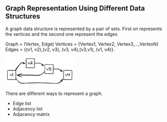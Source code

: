 ## Graph Representation Using Different Data Structures

A graph data structure is represented by a pair of sets.
First on represents the vertices and the second one represent the edges

Graph = (Vertex, Edge)
Vertices = {Vertex1, Vertex2, Vertex3,...,VertexN}
Edges = {(v1, v2),(v2, v3), (v3, v4),(v3,v1), (v1, v4)}.

<img src="../../assets/graph/RepresentGraph.png" height="90">

There are different ways to represent a graph.

- Edge list
- Adjacency list
- Adjacency matrix
